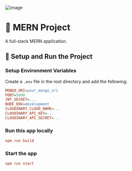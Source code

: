 ![image](https://github.com/user-attachments/assets/4862d210-89dd-438f-8e66-7c23e7be1317)


# 🚀 MERN Project

A full-stack MERN application.

## 📌 Setup and Run the Project

### **Setup Environment Variables**
Create a `.env` file in the root directory and add the following:
```ini
MONGO_URI=your_mongo_uri
PORT=5000
JWT_SECRET=...
NODE_ENV=development
CLOUDINARY_CLOUD_NAME=...
CLOUDINARY_API_KEY=...
CLOUDINARY_API_SECRET=...

```


### **Run this app locally**

```ini
npm run build
```

### **Start the app**

```ini
npm run start
```
